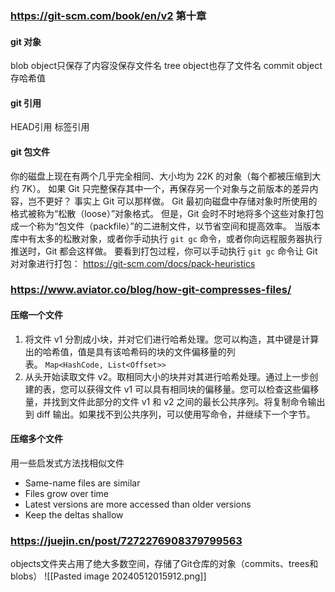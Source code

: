 
### https://git-scm.com/book/en/v2 第十章

#### git 对象
blob object只保存了内容没保存文件名
tree object也存了文件名
commit object 存哈希值
#### git 引用
HEAD引用
标签引用
#### git 包文件
你的磁盘上现在有两个几乎完全相同、大小均为 22K 的对象（每个都被压缩到大约 7K）。 如果 Git 只完整保存其中一个，再保存另一个对象与之前版本的差异内容，岂不更好？
事实上 Git 可以那样做。 Git 最初向磁盘中存储对象时所使用的格式被称为“松散（loose）”对象格式。 但是，Git 会时不时地将多个这些对象打包成一个称为“包文件（packfile）”的二进制文件，以节省空间和提高效率。 当版本库中有太多的松散对象，或者你手动执行 `git gc` 命令，或者你向远程服务器执行推送时，Git 都会这样做。 要看到打包过程，你可以手动执行 `git gc` 命令让 Git 对对象进行打包：
https://git-scm.com/docs/pack-heuristics
### https://www.aviator.co/blog/how-git-compresses-files/
#### 压缩一个文件
1. 将文件 v1 分割成小块，并对它们进行哈希处理。您可以构造，其中键是计算出的哈希值，值是具有该哈希码的块的文件偏移量的列表。 `Map<HashCode, List<Offset>>`
2. 从头开始读取文件 v2。取相同大小的块并对其进行哈希处理。通过上一步创建的表，您可以获得文件 v1 可以具有相同块的偏移量。您可以检查这些偏移量，并找到文件此部分的文件 v1 和 v2 之间的最长公共序列。将复制命令输出到 diff 输出。如果找不到公共序列，可以使用写命令，并继续下一个字节。
#### 压缩多个文件
用一些启发式方法找相似文件
- Same-name files are similar
- Files grow over time
- Latest versions are more accessed than older versions
- Keep the deltas shallow
###  https://juejin.cn/post/7272276908379799563
objects文件夹占用了绝大多数空间，存储了Git仓库的对象（commits、trees和blobs）
![[Pasted image 20240512015912.png]]
